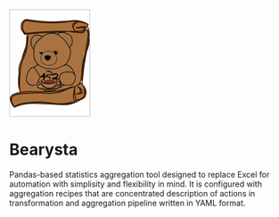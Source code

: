 ![logo](doc/logo-medium.png)
# Bearysta
Pandas-based statistics aggregation tool designed to replace Excel for automation with simplisity and flexibility in mind.
It is configured with aggregation recipes that are concentrated description of actions in transformation and aggregation pipeline written in YAML format.

